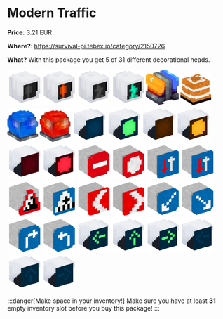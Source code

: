 # Modern Traffic

**Price**: 3.21 EUR

**Where?**: https://survival-pi.tebex.io/category/2150726

**What?** With this package you get 5 of 31 different decorational heads.

![51379 ](6f532a7cd24ef754489e08dca70c4368f1c18f5c.png)
![51378 ](2de2ef996483a50734ffed185ea20f93a5770103.png)
![51381 ](a539254bdeac3aba8e873a073415793e15ea7ea6.png)
![51380 ](e7b95d0b602bbf0af61c27e364bd4772c28c3167.png)
![22257 ](672192e3414e0d4a6e99cda67710fe883e6abbbf.png)
![4029 ](2e5365fdfce3790893783a5c547091ffacf4461a.png)
![49635 ](772174cfda194d1ea6fd1d9a57e56d466b29a845.png)
![1915 ](e33feb2b703aeefed96cfc0bb8d1adc0ba7b6989.png)
![1914 ](29bf809dd7bf66916517f7a061d4c80a6a03e168.png)
![49641 ](65bcde05c328c020288b8b107b0af9054cadba6d.png)
![49634 ](3b4797b600fc1cd86f381e43cb8389726c2058ac.png)
![49640 ](a9a7eb6f0c2acc0234e7355653b1b0483f085976.png)
![49633 ](c67ae138352af5444242df87a48016e3a8763751.png)
![49639 ](a3226ea06b9a1a8676f7bc03b42effe74e98f277.png)
![54633 ](cf69a96bc9985be48e89987c8721e48db0e7c399.png)
![54632 ](9f176f8da305e3dab77d07b9087ee6847388ac78.png)
![54634 ](100d8107d0c9d801796e2501e8405570d8d5d595.png)
![54595 ](100d8107d0c9d801796e2501e8405570d8d5d595-1.png)
![53302 ](84da0c490163b629216e4e07603f22db29873e5b.png)
![49598 ](b5b9a9f7ab01d6b07f2cb3e252b98bd2bd32fc5f.png)
![49597 ](a54e54e44e0ca0cb5b1110910785f646a6926266.png)
![49552 ](642cd2f38935ed3da75c5451a697f826f65a9c6b.png)
![49551 ](3b1dea6d1ec16a194d1345c925ec83aa8e7ea8ac.png)
![49548 ](1d162d53fba66459926a8a8c122076b92c8ca483.png)
![49549 ](19d98406b4ed4ddaeff5ccb2035f493f07e6939c.png)
![49638 ](853e41ce1e760f1b3e2086157f829e03f8da1a89.png)
![49637 ](d774bb427ec6bf99c6dd608747820871d9561b01.png)
![49636 ](cca67f7b644183cae8a39f3b9c186b57294389e7.png)
![49632 ](01cbb4eebbea3c67f78eb0406fec65d28e193e69.png)
![49631 ](813191976d3927c9d82eb5f3f67d98ddcea5cd5c.png)
![49630 ](c2dcd7e4c1a7262b9485568f52f56b8ec7d8b46b.png)
![alt text](8bdd151804da3ce80362ef015c9e9387ef24b87a.png)

:::danger[Make space in your inventory!]
Make sure you have at least **31** empty inventory slot before you buy this package!
:::